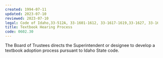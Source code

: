 ```yaml
---
created: 1994-07-11
updated: 2023-07-10
reviewed: 2023-07-10
legal: Code of Idaho,33-512A, 33-1601-1612, 33-1617-1619,33-1627, 33-1629-1634
title: Textbook Hearing Process
code: 0602.30
---
```



The Board of Trustees directs the Superintendent or designee to develop a textbook adoption process pursuant to Idaho State code.

